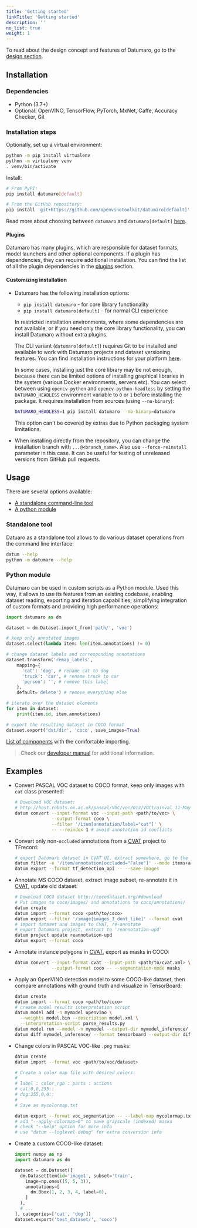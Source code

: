 ```yaml
---
title: 'Getting started'
linkTitle: 'Getting started'
description: ''
no_list: true
weight: 1
---
```


To read about the design concept and features of Datumaro, go to the [design section](/docs/design/).

## Installation

### Dependencies

- Python (3.7+)
- Optional: OpenVINO, TensorFlow, PyTorch, MxNet, Caffe, Accuracy Checker, Git

### Installation steps

Optionally, set up a virtual environment:

``` bash
python -m pip install virtualenv
python -m virtualenv venv
. venv/bin/activate
```

Install:
``` bash
# From PyPI:
pip install datumaro[default]
```
``` bash
# From the GitHub repository:
pip install 'git+https://github.com/openvinotoolkit/datumaro[default]'
```

Read more about choosing between `datumaro` and `datumaro[default]`
[here](#customizing-installation).


#### Plugins

Datumaro has many plugins, which are responsible for dataset formats,
model launchers and other optional components. If a plugin has dependencies,
they can require additional installation. You can find the list of all the
plugin dependencies in the [plugins](/docs/user-manual/extending) section.

#### Customizing installation

- Datumaro has the following installation options:
  - `pip install datumaro` - for core library functionality
  - `pip install datumaro[default]` - for normal CLI experience

  In restricted installation environments, where some dependencies are
  not available, or if you need only the core library functionality,
  you can install Datumaro without extra plugins.

  The CLI variant (`datumaro[default]`) requires Git to be installed and
  available to work with Datumaro projects and dataset versioning features.
  You can find installation instructions for your platform [here](https://git-scm.com/downloads).

  In some cases, installing just the core library may be not enough,
  because there can be limited options of installing graphical libraries
  in the system (various Docker environments, servers etc). You can select
  between using `opencv-python` and `opencv-python-headless` by setting the
  `DATUMARO_HEADLESS` environment variable to `0` or `1` before installing
  the package. It requires installation from sources (using `--no-binary`):
  ```bash
  DATUMARO_HEADLESS=1 pip install datumaro --no-binary=datumaro
  ```
  This option can't be covered by extras due to Python packaging system
  limitations.

- When installing directly from the repository, you can change the
  installation branch with `...@<branch_name>`. Also use `--force-reinstall`
  parameter in this case. It can be useful for testing of unreleased
  versions from GitHub pull requests.

## Usage

There are several options available:
- [A standalone command-line tool](#standalone-tool)
- [A python module](#python-module)

### Standalone tool

Datuaro as a standalone tool allows to do various dataset operations from
the command line interface:

``` bash
datum --help
python -m datumaro --help
```

### Python module

Datumaro can be used in custom scripts as a Python module. Used this way, it
allows to use its features from an existing codebase, enabling dataset
reading, exporting and iteration capabilities, simplifying integration of custom
formats and providing high performance operations:

``` python
import datumaro as dm

dataset = dm.Dataset.import_from('path/', 'voc')

# keep only annotated images
dataset.select(lambda item: len(item.annotations) != 0)

# change dataset labels and corresponding annotations
dataset.transform('remap_labels',
    mapping={
      'cat': 'dog', # rename cat to dog
      'truck': 'car', # rename truck to car
      'person': '', # remove this label
    },
    default='delete') # remove everything else

# iterate over the dataset elements
for item in dataset:
    print(item.id, item.annotations)

# export the resulting dataset in COCO format
dataset.export('dst/dir', 'coco', save_images=True)
```

[List of components](/api/api/datumaro.html) with the comfortable importing.

> Check our [developer manual](/api/api/developer_manual.html) for additional
  information.

## Examples

<!--lint disable list-item-indent-->
<!--lint disable list-item-bullet-indent-->

- Convert PASCAL VOC dataset to COCO format, keep only images with `cat` class
  presented:
  ```bash
  # Download VOC dataset:
  # http://host.robots.ox.ac.uk/pascal/VOC/voc2012/VOCtrainval_11-May-2012.tar
  datum convert --input-format voc --input-path <path/to/voc> \
                --output-format coco \
                --filter '/item[annotation/label="cat"]' \
                -- --reindex 1 # avoid annotation id conflicts
  ```

- Convert only non-`occluded` annotations from a
  [CVAT](https://github.com/openvinotoolkit/cvat) project to TFrecord:
  ```bash
  # export Datumaro dataset in CVAT UI, extract somewhere, go to the project dir
  datum filter -e '/item/annotation[occluded="False"]' --mode items+anno
  datum export --format tf_detection_api -- --save-images
  ```

- Annotate MS COCO dataset, extract image subset, re-annotate it in
  [CVAT](https://github.com/openvinotoolkit/cvat), update old dataset:
  ```bash
  # Download COCO dataset http://cocodataset.org/#download
  # Put images to coco/images/ and annotations to coco/annotations/
  datum create
  datum import --format coco <path/to/coco>
  datum export --filter '/image[images_I_dont_like]' --format cvat
  # import dataset and images to CVAT, re-annotate
  # export Datumaro project, extract to 'reannotation-upd'
  datum project update reannotation-upd
  datum export --format coco
  ```

- Annotate instance polygons in
  [CVAT](https://github.com/openvinotoolkit/cvat), export as masks in COCO:
  ```bash
  datum convert --input-format cvat --input-path <path/to/cvat.xml> \
                --output-format coco -- --segmentation-mode masks
  ```

- Apply an OpenVINO detection model to some COCO-like dataset,
  then compare annotations with ground truth and visualize in TensorBoard:
  ```bash
  datum create
  datum import --format coco <path/to/coco>
  # create model results interpretation script
  datum model add -n mymodel openvino \
    --weights model.bin --description model.xml \
    --interpretation-script parse_results.py
  datum model run --model -n mymodel --output-dir mymodel_inference/
  datum diff mymodel_inference/ --format tensorboard --output-dir diff
  ```

- Change colors in PASCAL VOC-like `.png` masks:
  ```bash
  datum create
  datum import --format voc <path/to/voc/dataset>

  # Create a color map file with desired colors:
  #
  # label : color_rgb : parts : actions
  # cat:0,0,255::
  # dog:255,0,0::
  #
  # Save as mycolormap.txt

  datum export --format voc_segmentation -- --label-map mycolormap.txt
  # add "--apply-colormap=0" to save grayscale (indexed) masks
  # check "--help" option for more info
  # use "datum --loglevel debug" for extra conversion info
  ```

- Create a custom COCO-like dataset:
  ```python
  import numpy as np
  import datumaro as dm

  dataset = dm.Dataset([
    dm.DatasetItem(id='image1', subset='train',
      image=np.ones((5, 5, 3)),
      annotations=[
        dm.Bbox(1, 2, 3, 4, label=0),
      ]
    ),
    # ...
  ], categories=['cat', 'dog'])
  dataset.export('test_dataset/', 'coco')
  ```

<!--lint enable list-item-bullet-indent-->
<!--lint enable list-item-indent-->
